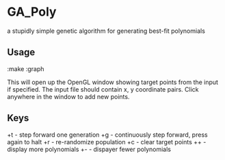 GA_Poly
=======

a stupidly simple genetic algorithm for generating best-fit polynomials

Usage
-----

:make
:graph <optional input file>

This will open up the OpenGL window showing target points from the input if specified.
The input file should contain x, y coordinate pairs. 
Click anywhere in the window to add new points.

Keys
----

  +t - step forward one generation
  +g - continuously step forward, press again to halt
  +r - re-randomize population
  +c - clear target points
  ++ - display more polynomials
  +- - dispayer fewer polynomials

